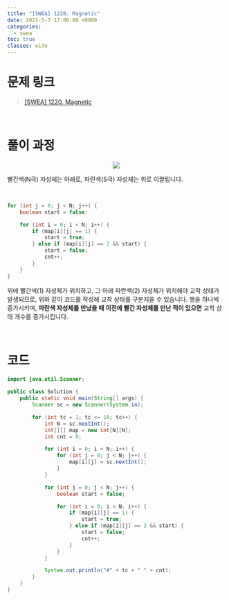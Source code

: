 ```yaml
---
title: "[SWEA] 1220. Magnetic"
date: 2021-5-7 17:00:00 +0900
categories:
  - swea
toc: true
classes: wide
---
```


# 문제 링크

> [[SWEA] 1220. Magnetic](https://swexpertacademy.com/main/code/problem/problemDetail.do?problemLevel=3&contestProbId=AV14hwZqABsCFAYD&categoryId=AV14hwZqABsCFAYD&categoryType=CODE&problemTitle=&orderBy=PASS_RATE&selectCodeLang=ALL&select-1=3&pageSize=10&pageIndex=2)

<br>

# 풀이 과정

<center><img src="http://dl.dropbox.com/s/j6p070ahuiq9nqo/SWEA-1220_Magnetic-1.png"></center>

빨간색(N극) 자성체는 아래로, 파란색(S극) 자성체는 위로 이끌립니다.

<br>

```java
for (int j = 0; j < N; j++) {
    boolean start = false;

    for (int i = 0; i < N; i++) {
        if (map[i][j] == 1) {
            start = true;
        } else if (map[i][j] == 2 && start) {
            start = false;
            cnt++;
        }
    }
}
```

위에 빨간색(1) 자성체가 위치하고, 그 아래 파란색(2) 자성체가 위치해야 교착 상태가 발생되므로, 위와 같이 코드를 작성해 교착 상태를 구분지을 수 있습니다. 행을 하나씩 증가시키며, **파란색 자성체를 만났을 때 이전에 빨간 자성체를 만난 적이 있으면** 교착 상태 개수를 증가시킵니다.

<br>

# 코드

```java
import java.util.Scanner;

public class Solution {
    public static void main(String[] args) {
        Scanner sc = new Scanner(System.in);

        for (int tc = 1; tc <= 10; tc++) {
            int N = sc.nextInt();
            int[][] map = new int[N][N];
            int cnt = 0;

            for (int i = 0; i < N; i++) {
                for (int j = 0; j < N; j++) {
                    map[i][j] = sc.nextInt();
                }
            }

            for (int j = 0; j < N; j++) {
                boolean start = false;

                for (int i = 0; i < N; i++) {
                    if (map[i][j] == 1) {
                        start = true;
                    } else if (map[i][j] == 2 && start) {
                        start = false;
                        cnt++;
                    }
                }
            }

            System.out.println("#" + tc + " " + cnt);
        }
    }
}
```